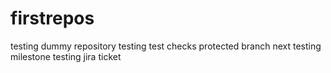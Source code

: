 # firstrepos
testing dummy repository
testing test checks
protected branch
next
testing milestone
testing jira ticket
